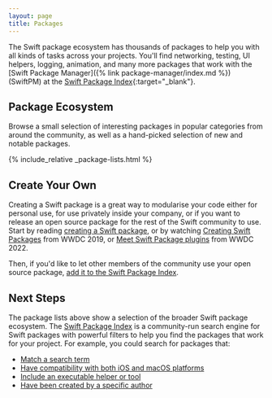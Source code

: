 ```yaml
---
layout: page
title: Packages
---
```


The Swift package ecosystem has thousands of packages to help you with all kinds of tasks across your projects. You'll find networking, testing, UI helpers, logging, animation, and many more packages that work with the [Swift Package Manager]({% link package-manager/index.md %}) (SwiftPM) at the [Swift Package Index](https://swiftpackageindex.com/){:target="_blank"}.

## Package Ecosystem

Browse a small selection of interesting packages in popular categories from around the community, as well as a hand-picked selection of new and notable packages.

{% include_relative _package-lists.html %}

## Create Your Own

Creating a Swift package is a great way to modularise your code either for personal use, for use privately inside your company, or if you want to release an open source package for the rest of the Swift community to use. Start by reading [creating a Swift package](https://www.swift.org/getting-started/library-swiftpm/), or by watching [Creating Swift Packages](https://developer.apple.com/videos/play/wwdc2019/410/) from WWDC 2019, or [Meet Swift Package plugins](https://developer.apple.com/videos/play/wwdc2022/110359/) from WWDC 2022.

Then, if you'd like to let other members of the community use your open source package, [add it to the Swift Package Index](https://swiftpackageindex.com/add-a-package).

## Next Steps

The package lists above show a selection of the broader Swift package ecosystem. The [Swift Package Index](https://swiftpackageindex.com/) is a community-run search engine for Swift packages with powerful filters to help you find the packages that work for your project. For example, you could search for packages that:

* [Match a search term](https://swiftpackageindex.com/search?query=swiftui)
* [Have compatibility with both iOS and macOS platforms](https://swiftpackageindex.com/search?query=swiftui+platform:ios,macos)
* [Include an executable helper or tool](https://swiftpackageindex.com/search?query=swiftui+product:executable)
* [Have been created by a specific author](https://swiftpackageindex.com/search?query=author:apple)

